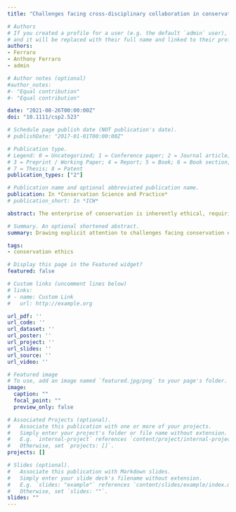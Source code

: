 ```yaml
---
title: "Challenges facing cross-disciplinary collaboration in conservation ethics"

# Authors
# If you created a profile for a user (e.g. the default `admin` user), write the username (folder name) here 
# and it will be replaced with their full name and linked to their profile.
authors:
- Ferraro
- Anthony Ferraro
- admin

# Author notes (optional)
#author_notes:
#- "Equal contribution"
#- "Equal contribution"

date: "2021-08-26T00:00:00Z"
doi: "10.1111/csp2.523"

# Schedule page publish date (NOT publication's date).
# publishDate: "2017-01-01T00:00:00Z"

# Publication type.
# Legend: 0 = Uncategorized; 1 = Conference paper; 2 = Journal article;
# 3 = Preprint / Working Paper; 4 = Report; 5 = Book; 6 = Book section;
# 7 = Thesis; 8 = Patent
publication_types: ["2"]

# Publication name and optional abbreviated publication name.
publication: In *Conservation Science and Practice*
# publication_short: In *ICW*

abstract: The enterprise of conservation is inherently ethical, requiring conservationists to navigate morally challenging problems. Working together, conservationists and ethicists have developed the field of conservation ethics. Yet, due to the deeply interdisciplinary nature of the field, conservation ethics faces a unique set of challenges. We first comment on the harm caused by reciprocal ignorance between some practicing conservationists and ethicists. We then explore the difficulties of creating a widely applied ethic, examining conversations surrounding the recently emerged virtue ethic, Compassionate Conservation. By bringing attention to these challenges, and highlighting medical bioethics as a touchstone of productive applied ethical theory, we can help the field avoid unproductive pitfalls, as well as facilitate positive and productive communication and collaboration between the various members of the different disciplines involved.

# Summary. An optional shortened abstract.
summary: Drawing explicit attention to challenges facing conservation ethics, in order to better facilitate productive communication and collaboration among practitioners and philosophers

tags:
- conservation ethics

# Display this page in the Featured widget?
featured: false

# Custom links (uncomment lines below)
# links:
# - name: Custom Link
#   url: http://example.org

url_pdf: ''
url_code: ''
url_dataset: ''
url_poster: ''
url_project: ''
url_slides: ''
url_source: ''
url_video: ''

# Featured image
# To use, add an image named `featured.jpg/png` to your page's folder. 
image:
  caption: ""
  focal_point: ""
  preview_only: false

# Associated Projects (optional).
#   Associate this publication with one or more of your projects.
#   Simply enter your project's folder or file name without extension.
#   E.g. `internal-project` references `content/project/internal-project/index.md`.
#   Otherwise, set `projects: []`.
projects: []

# Slides (optional).
#   Associate this publication with Markdown slides.
#   Simply enter your slide deck's filename without extension.
#   E.g. `slides: "example"` references `content/slides/example/index.md`.
#   Otherwise, set `slides: ""`.
slides: ""
---
```

